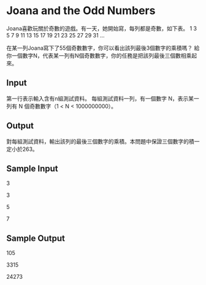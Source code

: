 # Joana and the Odd Numbers
Joana喜歡玩關於奇數的遊戲。有一天，她開始寫，每列都是奇數，如下表。
 1
 3  5  7
 9 11 13 15 17
19 21 23 25 27 29 31
...

在某一列Joana寫下了55個奇數數字，你可以看出該列最後3個數字的乘積嗎？
給你一個數字N，代表某一列有N個奇數數字，你的任務是把該列最後三個數相乘起來。 
## Input
第一行表示輸入含有n組測試資料。
每組測試資料一列，有一個數字 N，表示某一列有 N 個奇數數字（1 < N < 1000000000）。
## Output
對每組測試資料，輸出該列的最後三個數字的乘積。本問題中保證三個數字的積一定小於263。
## Sample Input
3

3

5

7
## Sample Output
105

3315

24273


